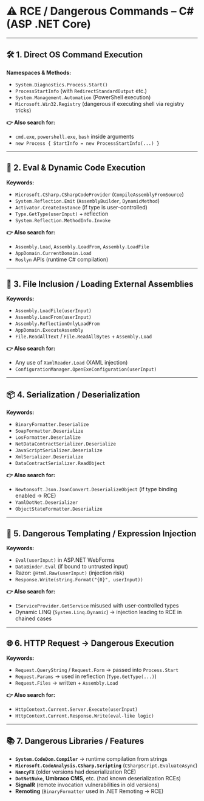 # ⚠️ **RCE / Dangerous Commands – C# (ASP .NET Core)**

---

## 🛠️ **1. Direct OS Command Execution**

**Namespaces & Methods:**

* `System.Diagnostics.Process.Start()`
* `ProcessStartInfo` (with `RedirectStandardOutput` etc.)
* `System.Management.Automation` (PowerShell execution)
* `Microsoft.Win32.Registry` (dangerous if executing shell via registry tricks)

**👉 Also search for:**

* `cmd.exe`, `powershell.exe`, `bash` inside arguments
* `new Process { StartInfo = new ProcessStartInfo(...) }`

---

## 🔑 **2. Eval & Dynamic Code Execution**

**Keywords:**

* `Microsoft.CSharp.CSharpCodeProvider` (`CompileAssemblyFromSource`)
* `System.Reflection.Emit` (`AssemblyBuilder`, `DynamicMethod`)
* `Activator.CreateInstance` (if type is user-controlled)
* `Type.GetType(userInput)` + reflection
* `System.Reflection.MethodInfo.Invoke`

**👉 Also search for:**

* `Assembly.Load`, `Assembly.LoadFrom`, `Assembly.LoadFile`
* `AppDomain.CurrentDomain.Load`
* `Roslyn` APIs (runtime C# compilation)

---

## 📂 **3. File Inclusion / Loading External Assemblies**

**Keywords:**

* `Assembly.LoadFile(userInput)`
* `Assembly.LoadFrom(userInput)`
* `Assembly.ReflectionOnlyLoadFrom`
* `AppDomain.ExecuteAssembly`
* `File.ReadAllText` / `File.ReadAllBytes` + `Assembly.Load`

**👉 Also search for:**

* Any use of `XamlReader.Load` (XAML injection)
* `ConfigurationManager.OpenExeConfiguration(userInput)`

---

## 📦 **4. Serialization / Deserialization**

**Keywords:**

* `BinaryFormatter.Deserialize`
* `SoapFormatter.Deserialize`
* `LosFormatter.Deserialize`
* `NetDataContractSerializer.Deserialize`
* `JavaScriptSerializer.Deserialize`
* `XmlSerializer.Deserialize`
* `DataContractSerializer.ReadObject`

**👉 Also search for:**

* `Newtonsoft.Json.JsonConvert.DeserializeObject` (if type binding enabled → RCE)
* `YamlDotNet.Deserializer`
* `ObjectStateFormatter.Deserialize`

---

## 📝 **5. Dangerous Templating / Expression Injection**

**Keywords:**

* `Eval(userInput)` in ASP.NET WebForms
* `DataBinder.Eval` (if bound to untrusted input)
* Razor: `@Html.Raw(userInput)` (injection risk)
* `Response.Write(string.Format("{0}", userInput))`

**👉 Also search for:**

* `IServiceProvider.GetService` misused with user-controlled types
* Dynamic LINQ (`System.Linq.Dynamic`) → injection leading to RCE in chained cases

---

## 🌐 **6. HTTP Request → Dangerous Execution**

**Keywords:**

* `Request.QueryString` / `Request.Form` → passed into `Process.Start`
* `Request.Params` → used in reflection (`Type.GetType(...)`)
* `Request.Files` → written + `Assembly.Load`

**👉 Also search for:**

* `HttpContext.Current.Server.Execute(userInput)`
* `HttpContext.Current.Response.Write(eval-like logic)`

---

## 📚 **7. Dangerous Libraries / Features**

* **`System.CodeDom.Compiler`** → runtime compilation from strings
* **`Microsoft.CodeAnalysis.CSharp.Scripting`** (`CSharpScript.EvaluateAsync`)
* **`NancyFX`** (older versions had deserialization RCE)
* **`DotNetNuke`**, **Umbraco CMS**, etc. (had known deserialization RCEs)
* **SignalR** (remote invocation vulnerabilities in old versions)
* **Remoting** (`BinaryFormatter` used in .NET Remoting → RCE)
